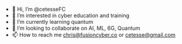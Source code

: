 - 👋 Hi, I’m @cetesseFC
- 👀 I’m interested in cyber education and training
- 🌱 I’m currently learning quantum
- 💞️ I’m looking to collaborate on AI, ML, 6G, Quantum
- 📫 How to reach me chris@fusioncyber.co or cetesse@gmail.com

<!---
cetesseFC/cetesseFC is a ✨ special ✨ repository because its `README.md` (this file) appears on your GitHub profile.
You can click the Preview link to take a look at your changes.
--->
